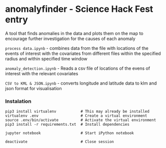 # anomalyfinder - Science Hack Fest entry
A tool that finds anomalies in the data and plots them on the map to encourage further investigation for the causes of each anomaly

`process data.ipynb` - combines data from the file with locations of the events of interest with the covariates from different files within the specified radius and within specified time window

`anomaly_detection.ipynb` - Reads a csv file of locations of the evens of interest with the relevant covariates 

`CSV to KML & JSON.ipynb` - converts longitude and latitude data to klm and json format for visualisation  






### Instalation

```
pip3 install virtualenv           # This may already be installed
virtualenv .env                   # Create a virtual environment
source .env/bin/activate          # Activate the virtual environment
pip3 install -r requirements.txt  # Install dependencies

jupyter notebook                  # Start iPython notebook

deactivate                        # Close session
```

